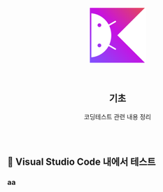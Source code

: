 <div align="center">
  <p>
    <img src="../README.assets/kotlin-hero.png">
  </p>
  <br>
  <h2>기초</h2>
  <p>코딩테스트 관련 내용 정리</p>
  <br>
  <br>
</div>




## 🔹 Visual Studio Code 내에서 테스트

### aa

